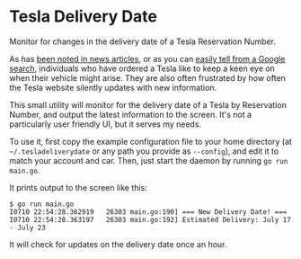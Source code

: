 # Tesla Delivery Date

Monitor for changes in the delivery date of a Tesla Reservation Number.

As has [been noted in news articles](https://electrek.co/2021/07/05/i-just-bought-my-very-first-tesla-heres-what-happened/), or as you can [easily tell from a Google search](https://www.google.com/search?q=tesla+delivery+date+keeps+changing), individuals who have ordered a Tesla like to keep a keen eye on when their vehicle might arise.  They are also often frustrated by how often the Tesla website silently updates with new information.

This small utility will monitor for the delivery date of a Tesla by Reservation Number, and output the latest information to the screen.  It's not a particularly user friendly UI, but it serves my needs.

To use it, first copy the example configuration file to your home directory (at `~/.tesladeliverydate` or any path you provide as `--config`), and edit it to match your account and car.  Then, just start the daemon by running `go run main.go`.

It prints output to the screen like this:

```
$ go run main.go
I0710 22:54:28.362919   26303 main.go:190] === New Delivery Date! ===
I0710 22:54:28.363197   26303 main.go:192] Estimated Delivery: July 17 - July 23
```

It will check for updates on the delivery date once an hour.

